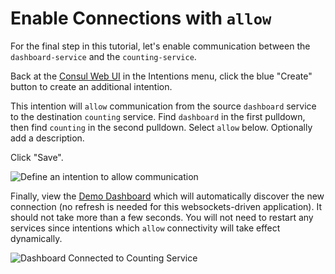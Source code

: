 # Enable Connections with `allow`

For the final step in this tutorial, let's enable communication between the `dashboard-service` and the `counting-service`.

Back at the [Consul Web UI](https://[[HOST_SUBDOMAIN]]-8500-[[KATACODA_HOST]].environments.katacoda.com/) in the Intentions menu, click the blue "Create" button to create an additional intention.

This intention will `allow` communication from the source `dashboard` service to the destination `counting` service. Find `dashboard` in the first pulldown, then find `counting` in the second pulldown. Select `allow` below. Optionally add a description.

Click "Save".

<img src="https://education-yh.s3-us-west-2.amazonaws.com/consul-connect/images/4-1-intention-allow.png" alt="Define an intention to allow communication" title="Define an intention to allow communication">

Finally, view the [Demo Dashboard](https://[[HOST_SUBDOMAIN]]-9002-[[KATACODA_HOST]].environments.katacoda.com/) which will automatically discover the new connection (no refresh is needed for this websockets-driven application). It should not take more than a few seconds. You will not need to restart any services since intentions which `allow` connectivity will take effect dynamically.

<img src="https://education-yh.s3-us-west-2.amazonaws.com/consul-connect/images/4-2-dashboard-connected.png" alt="Dashboard Connected to Counting Service" title="Dashboard Connected to Counting Service">
